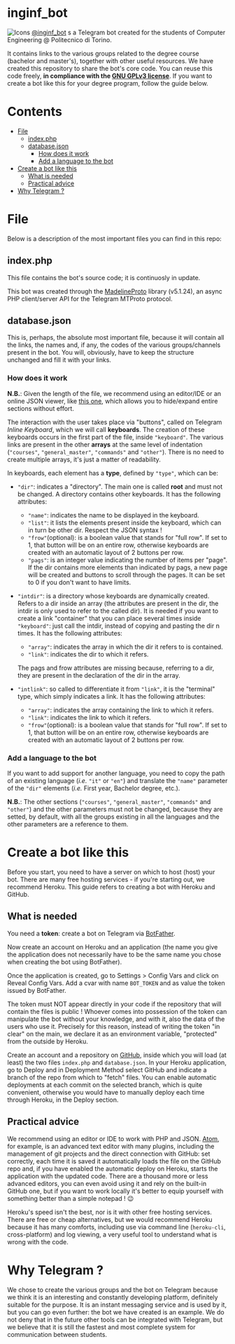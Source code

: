 # inginf_bot
 ![Icons](https://i.imgur.com/YLSSaGU.png)
[@inginf_bot](https://t.me/inginf_bot) s a Telegram bot created for the students of Computer Engineering @ Politecnico di Torino.

It contains links to the various groups related to the degree course (bachelor and master's), together with other useful resources. We have created this repository to share the bot's core code. You can reuse this code freely, **in compliance with the [GNU GPLv3 license](https://www.gnu.org/licenses/gpl-3.0.html)**. If you want to create a bot like this for your degree program, follow the guide below.

# Contents

* [File](#files)
	- [index.php](#index.php)
	- [database.json](#database.json)
		+ [How does it work](#how-does-it-work)
		+ [Add a language to the bot](#add-a-language-to-the-bot)
* [Create a bot like this](#create-a-bot-like-this)
	- [What is needed](#what-is-needed)
	- [Practical advice](#practical-advice)
* [Why Telegram ?](#why-telegram)

# File

Below is a description of the most important files you can find in this repo:

## index.php

This file contains the bot's source code; it is continuosly in update.

This bot was created through the [MadelineProto](https://docs.madelineproto.xyz/) library (v5.1.24), an async PHP client/server API for the Telegram MTProto protocol.

## database.json

This is, perhaps, the absolute most important file, because it will contain all the links, the names and, if any, the codes of the various groups/channels present in the bot. You will, obviously, have to keep the structure unchanged and fill it with your links.

### How does it work

**N.B.**: Given the length of the file, we recommend using an editor/IDE or an online JSON viewer, like [this one](https://jsonformatter.curiousconcept.com/), which allows you to hide/expand entire sections without effort.

The interaction with the user takes place via "buttons", called on Telegram _Inline Keyboard_, which we will call **keyboards**. The creation of these keyboards occurs in the first part of the file, inside `"keyboard"`. The various links are present in the other **arrays** at the same level of indentation (`"courses"`, `"general_master"`, `"commands"` and `"other"`). There is no need to create multiple arrays, it's just a matter of readability.

In keyboards, each element has a **type**, defined by `"type"`, which can be:
* `"dir"`: indicates a "directory". The main one is called **root** and must not be changed. A directory contains other keyboards. It has the following attributes:
	- `"name"`: indicates the name to be displayed in the keyboard.
	- `"list"`: it lists the elements present inside the keyboard, which can in turn be other dir. Respect the JSON syntax !
	- `"frow"`(optional): is a boolean value that stands for "full row". If set to 1, that button will be on an entire row, otherwise keyboards are created with an automatic layout of 2 buttons per row.
	- `"pags"`: is an integer value indicating the number of items per "page". If the dir contains more elements than indicated by pags, a new page will be created and buttons to scroll through the pages. It can be set to 0 if you don't want to have limits.
* `"intdir"`: is a directory whose keyboards are dynamically created. Refers to a dir inside an array (the attributes are present in the dir, the intdir is only used to refer to the called dir). It is needed if you want to create a link "container" that you can place several times inside `"keyboard"`: just call the intdir, instead of copying and pasting the dir n times. It has the following attributes:
	- `"array"`: indicates the array in which the dir it refers to is contained.
	- `"link"`: indicates the dir to which it refers.

	The pags and frow attributes are missing because, referring to a dir, they are present in the declaration of the dir in the array.

* `"intlink"`: so called to differentiate it from `"link"`, it is the "terminal" type, which simply indicates a link. It has the following attributes:
	- `"array"`: indicates the array containing the link to which it refers.
	- `"link"`: indicates the link to which it refers.
	- `"frow"`(optional): is a boolean value that stands for "full row". If set to 1, that button will be on an entire row, otherwise keyboards are created with an automatic layout of 2 buttons per row.

### Add a language to the bot

If you want to add support for another language, you need to copy the path of an existing language (_i.e._ `"it"` or `"en"`) and translate the `"name"` parameter of the `"dir"` elements (_i.e._ First year, Bachelor degree, etc.).

**N.B.**: The other sections (`"courses"`, `"general_master"`, `"commands"` and `"other"`) and the other parameters must not be changed, because they are setted, by default, with all the groups existing in all the languages and the other parameters are a reference to them.

# Create a bot like this

Before you start, you need to have a server on which to host (host) your bot. There are many free hosting services - if you're starting out, we recommend Heroku. This guide refers to creating a bot with Heroku and GitHub.

## What is needed

You need a **token**: create a bot on Telegram via [BotFather](https://t.me/botfather).

Now create an account on Heroku and an application (the name you give the application does not necessarily have to be the same name you chose when creating the bot using BotFather).

Once the application is created, go to Settings > Config Vars and click on Reveal Config Vars. Add a cvar with name `BOT_TOKEN` and as value the token issued by BotFather.

The token must NOT appear directly in your code if the repository that will contain the files is public ! Whoever comes into possession of the token can manipulate the bot without your knowledge, and with it, also the data of the users who use it. Precisely for this reason, instead of writing the token "in clear" on the main, we declare it as an environment variable, "protected" from the outside by Heroku.

Create an account and a repository on [GitHub](https://github.com), inside which you will load (at least) the two files `index.php` and `database.json`. In your Heroku application, go to Deploy and in Deployment Method select GitHub and indicate a branch of the repo from which to "fetch" files. You can enable automatic deployments at each commit on the selected branch, which is quite convenient, otherwise you would have to manually deploy each time through Heroku, in the Deploy section.

## Practical advice

We recommend using an editor or IDE to work with PHP and JSON. [Atom](https://atom.io), for example, is an advanced text editor with many plugins, including the management of git projects and the direct connection with GitHub: set correctly, each time it is saved it automatically loads the file on the GitHub repo and, if you have enabled the automatic deploy on Heroku, starts the application with the updated code. There are a thousand more or less advanced editors, you can even avoid using it and rely on the built-in GitHub one, but if you want to work locally it's better to equip yourself with something better than a simple notepad ! :wink:

Heroku's speed isn't the best, nor is it with other free hosting services. There are free or cheap alternatives, but we would recommend Heroku because it has many comforts, including use via command line (`heroku-cli`, cross-platform) and log viewing, a very useful tool to understand what is wrong with the code.

# Why Telegram ?

We chose to create the various groups and the bot on Telegram because we think it is an interesting and constantly developing platform, definitely suitable for the purpose. It is an instant messaging service and is used by it, but you can go even further: the bot we have created is an example. We do not deny that in the future other tools can be integrated with Telegram, but we believe that it is still the fastest and most complete system for communication between students.
